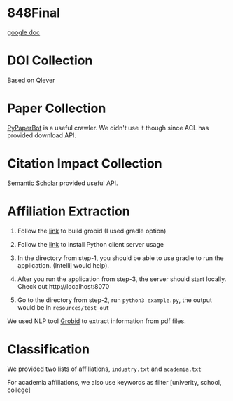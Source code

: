 # 848Final

[google doc](https://docs.google.com/document/d/1UbA1VX7uknfJQgKIziQlXUtxr1hfiIAStH54WKf0IOM/edit)

# DOI Collection

Based on Qlever

# Paper Collection

[PyPaperBot](https://github.com/ferru97/PyPaperBot) is a useful crawler. We didn't use it though since ACL has provided download API.

# Citation Impact Collection

[Semantic Scholar](https://www.semanticscholar.org) provided useful API.

# Affiliation Extraction

1. Follow the [link](https://grobid.readthedocs.io/en/latest/Install-Grobid/) to build grobid (I used gradle option)

2. Follow the [link](https://github.com/kermitt2/grobid_client_python) to install Python client server usage

3. In the directory from step-1, you should be able to use gradle to run the application. (Intellij would help).

4. After you run the application from step-3, the server should start locally. Check out http://localhost:8070

5. Go to the directory from step-2, run `python3 example.py`, the output would be in `resources/test_out`

We used NLP tool [Grobid](https://grobid.readthedocs.io/en/latest/) to extract information from pdf files.

# Classification

We provided two lists of affiliations, `industry.txt` and `academia.txt`

For academia affiliations, we also use keywords as filter [univerity, school, college]
